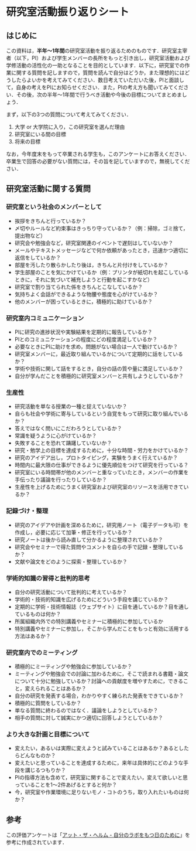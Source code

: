 # 研究室活動振り返りシート

## はじめに
この資料は，**半年〜1年間**の研究室活動を振り返るためのものです．研究室主宰者（以下，PI）および学生メンバーの長所をもっと引き出し，研究室活動および学修活動の活性化の一助となることを目的としています．以下に，研究室での作業に関する質問を記しますので，質問を読んで自分はどうか，また理想的にはどうしたらよいかを考えてみてください．数日考えていただいた後，PIと面談して，自身の考えをPIにお知らせください．また，PIの考え方も聞いてみてください．その後，次の半年〜1年間で行うべき活動や今後の目標についてまとめましょう．

まず，以下の3つの質問について考えてみてください．

1. 大学 or 大学院に入り，この研究室を選んだ理由
2. 研究室にいる間の目標
3. 将来の目標

なお，今年度末をもって卒業される学生も，このアンケートにお答えください．卒業生で回答の必要がない質問には，その旨を記していますので，無視してください．

## 研究室活動に関する質問
### 研究室という社会のメンバーとして
* 挨拶をきちんと行っているか？
 * 〆切やルールなど約束事はきっちり守っているか？（例：掃除，ゴミ捨て，提出物など）
 * 研究会や勉強会など，研究室関連のイベントで遅刻はしていないか？
 * メールやテキストメッセージなどで何か依頼があったとき，迅速かつ適切に返信をしているか？
* 部屋を汚したり散らかしたり後は，きちんと片付けをしているか？
 * 学生部屋のことを気にかけているか（例：プリンタが紙切れを起こしているときに，それに気づいて補充しようと行動を起こすかなど）
* 研究室で割り当てられた係をきちんとこなしているか？
* 気持ちよく会話ができるような物腰や態度を心がけているか？
* 他のメンバーが困っているときに，積極的に助けているか？

### 研究室内コミュニケーション
* PIに研究の進捗状況や実験結果を定期的に報告しているか？
* PIとのコミュニケーションの程度にどの程度満足しているか？
* 必要なときにPIに助けを求め，問題がない場合は一人で動けているか？
* 研究室メンバーに，最近取り組んでいるかについて定期的に話をしているか？
* 学術や技術に関して話をするとき，自分の話の質や量に満足しているか？
* 自分が学んだことを積極的に研究室メンバーと共有しようとしているか？

### 生産性
* 研究活動を単なる授業の一種と捉えていないか？
* 自らも社会や学術に寄与しているという自覚をもって研究に取り組んでいるか？
 * 答えではなく問いにこだわろうとしているか？
* 常識を疑うように心がけているか？
* 失敗することを恐れて躊躇していないか？
* 研究・勉学上の目標を達成するために，十分な時間・労力をかけているか？
 * 研究のアイデア出し，プロトタイピング，実験をうまく行えているか？
 * 時間内に最大限の仕事ができるように優先順位をつけて研究を行っている？
* 研究室にいる時間帯が他のメンバーと重なっていたとき，メンバーの作業を手伝ったり議論を行ったりしているか？
* 生産性を上げるためにうまく研究室および研究室のリソースを活用できているか？

### 記録づけ・整理
* 研究のアイデアや計画を深めるために，研究用ノート（電子データも可）を作成し，必要に応じて加筆・修正を行っているか？
* 研究ノートは後から読み直して分かるように整理されているか？
* 研究会やセミナーで得た質問やコメントを自らの手で記録・整理しているか？
* 文献や論文をどのように探索・整理しているか？

### 学術的知識の習得と批判的思考
* 自分の研究活動について批判的に考えているか？
* 学術的・技術的知識を広げるためにどういう手段を講じているか？
* 定期的に学術・技術情報誌（ウェブサイト）に目を通しているか？目を通しているものは何か？
* 所属組織内外での特別講義やセミナーに積極的に参加しているか
* 特別講義やセミナーに参加し，そこから学んだことをもっと有効に活用する方法はあるか？

### 研究室内でのミーティング
 * 積極的にミーティングや勉強会に参加しているか？
 * ミーティングや勉強会での討論に加わるために，そこで読まれる書籍・論文について十分に勉強しているか？討論への貢献度を増やすために，できること，変えられることはあるか？
 * 自分の研究を発表する場合，わかりやすく練られた発表をできているか？
* 積極的に質問をしているか？
* 単なる質問に終わるのではなく．議論をしようとしているか？
* 相手の質問に対して誠実にかつ適切に回答しようとしているか？

### より大きな計画と目標について
* 変えたい，あるいは実際に変えようと試みていることはあるか？あるとしたらどんなものか？
* 変えたいと思っていることを達成するために，来年は具体的にどのような手段を講じるつもりか？
* PIの指導方法も含めて，研究室に関することで変えたい，変えて欲しいと思っていることを1〜2件あげるとすると何か？
* 今，研究室や作業環境に足りないモノ・コトのうち，取り入れたいものは何か？


## 参考
この評価アンケートは「[アット・ザ・ヘルム - 自分のラボをもつ日のために](https://www.amazon.co.jp/dp/489592680X/ref=cm_sw_em_r_mt_dp_U_cn5ACbME624W8)」を参考に作成されています．
